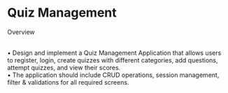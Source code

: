 <h1>Quiz Management</h1>

<p>Overview</p>
<br>
• Design and implement a Quiz Management Application that allows users to register, login, 
create quizzes with different categories, add questions, attempt quizzes, and view their 
scores. 
<br> 
• The application should include CRUD operations, session management, filter & validations for 
all required screens. 
